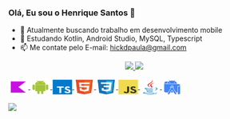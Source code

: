 ### Olá, Eu sou o Henrique Santos 👋

- 🔭 Atualmente buscando trabalho em desenvolvimento mobile
- 🌱 Estudando Kotlin, Android Studio, MySQL, Typescript
- 📫 Me contate pelo E-mail: hickdpaula@gmail.com


<div align="center">
  <a href="https://github.com/HickDpaula">
  <img height="180em" src="https://github-readme-stats.vercel.app/api?username=HickDpaula&show_icons=true&theme=dracula&include_all_commits=true&count_private=true"/>
  <img height="180em" src="https://github-readme-stats.vercel.app/api/top-langs/?username=HickDpaula&layout=compact&langs_count=7&theme=dracula"/>
</div>

<div style="display: inline_block"><br>
  <img align="center" alt="hick-kt" height="30" width="40" src="https://raw.githubusercontent.com/devicons/devicon/master/icons/kotlin/kotlin-plain.svg">
  <img align="center" alt="hick-android" height="30" width="40" src="https://raw.githubusercontent.com/devicons/devicon/master/icons/android/android-original.svg">
  <img align="center" alt="hick-Ts" height="30" width="40" src="https://raw.githubusercontent.com/devicons/devicon/master/icons/typescript/typescript-plain.svg">
  <img align="center" alt="hick-HTML" height="30" width="40" src="https://raw.githubusercontent.com/devicons/devicon/master/icons/html5/html5-original.svg">
  <img align="center" alt="hick-CSS" height="30" width="40" src="https://raw.githubusercontent.com/devicons/devicon/master/icons/css3/css3-original.svg">
  <img align="center" alt="hick-Python" height="30" width="40" src="https://raw.githubusercontent.com/devicons/devicon/master/icons/javascript/javascript-original.svg">
  <img align="center" alt="hick-Python" height="30" width="40" src="https://raw.githubusercontent.com/devicons/devicon/master/icons/java/java-original.svg">
    <img align="center" alt="hick-kt" height="30" width="40" src="https://raw.githubusercontent.com/devicons/devicon/master/icons/androidstudio/androidstudio-plain.svg">
</div>
  
<div><br>
  <a href="https://www.linkedin.com/in/henrique-santos-d-paula/" target="_blank"><img src="https://img.shields.io/badge/-LinkedIn-%230077B5?style=for-the-badge&logo=linkedin&logoColor=white" target="_blank"></a>   
</div>
